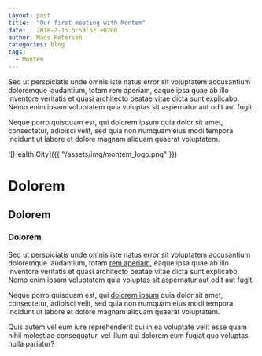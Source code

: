 ```yaml
---
layout: post
title:  "Our first meeting with Montem"
date:   2018-2-15 5:59:52 +0200
author: Mads Petersen
categories: blog
tags:
  - Montem
---
```


Sed ut perspiciatis unde omnis iste natus error sit voluptatem accusantium doloremque laudantium, totam rem aperiam, eaque ipsa quae ab illo inventore veritatis et quasi architecto beatae vitae dicta sunt explicabo.
Nemo enim ipsam voluptatem quia voluptas sit aspernatur aut odit aut fugit.

Neque porro quisquam est, qui dolorem ipsum quia dolor sit amet, consectetur, adipisci velit, sed quia non numquam eius modi tempora incidunt ut labore et dolore magnam aliquam quaerat voluptatem.

![Health City]({{ "/assets/img/montem_logo.png" }})

# Dolorem
## Dolorem
### Dolorem

Sed ut perspiciatis unde omnis iste natus error sit voluptatem accusantium doloremque laudantium, totam [rem aperiam][link2], eaque ipsa quae ab illo inventore veritatis et quasi architecto beatae vitae dicta sunt explicabo.
Nemo enim ipsam voluptatem quia voluptas sit aspernatur aut odit aut fugit.

Neque porro quisquam est, qui [dolorem ipsum][link] quia dolor sit amet, consectetur, adipisci velit, sed quia non numquam eius modi tempora incidunt ut labore et dolore magnam aliquam quaerat voluptatem.

Quis autem vel eum iure reprehenderit qui in ea voluptate velit esse quam nihil molestiae consequatur, vel illum qui dolorem eum fugiat quo voluptas nulla pariatur?

[link]: http://meaningfuldata.github.io
[link2]: http://meaningfuldata.github.io/about
